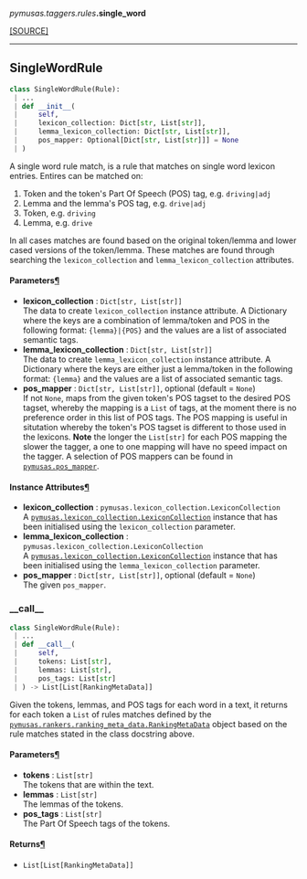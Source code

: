 <div className="source-div">
 <p><i>pymusas</i><i>.taggers</i><i>.rules</i><strong>.single_word</strong></p>
 <p><a className="sourcelink" href="https://github.com/UCREL/pymusas/blob/main/pymusas/taggers/rules/single_word.py">[SOURCE]</a></p>
</div>
<div></div>

---

<a id="pymusas.taggers.rules.single_word.SingleWordRule"></a>

## SingleWordRule

```python
class SingleWordRule(Rule):
 | ...
 | def __init__(
 |     self,
 |     lexicon_collection: Dict[str, List[str]],
 |     lemma_lexicon_collection: Dict[str, List[str]],
 |     pos_mapper: Optional[Dict[str, List[str]]] = None
 | )
```

A single word rule match, is a rule that matches on single word lexicon
entries. Entires can be matched on:

1. Token and the token's Part Of Speech (POS) tag, e.g. `driving|adj`
2. Lemma and the lemma's POS tag, e.g. `drive|adj`
3. Token, e.g. `driving`
4. Lemma, e.g. `drive`

In all cases matches are found based on the original token/lemma and lower
cased versions of the token/lemma. These matches are found through searching
the `lexicon_collection` and `lemma_lexicon_collection` attributes.


<h4 id="singlewordrule.parameters">Parameters<a className="headerlink" href="#singlewordrule.parameters" title="Permanent link">&para;</a></h4>


- __lexicon\_collection__ : `Dict[str, List[str]]` <br/>
    The data to create `lexicon_collection` instance attribute. A
    Dictionary where the keys are a combination of
    lemma/token and POS in the following format: `{lemma}|{POS}` and the
    values are a list of associated semantic tags.
- __lemma\_lexicon\_collection__ : `Dict[str, List[str]]` <br/>
    The data to create `lemma_lexicon_collection` instance attribute. A
    Dictionary where the keys are either just a lemma/token
    in the following format: `{lemma}` and the
    values are a list of associated semantic tags.
- __pos\_mapper__ : `Dict[str, List[str]]`, optional (default = `None`) <br/>
    If not `None`, maps from the given token's POS tagset to the desired
    POS tagset, whereby the mapping is a `List` of tags, at the moment there
    is no preference order in this list of POS tags. The POS mapping is
    useful in situtation whereby the token's POS tagset is different to
    those used in the lexicons. **Note** the longer the `List[str]` for
    each POS mapping the slower the tagger, a one to one mapping will have
    no speed impact on the tagger. A selection of POS mappers can be found in
    [`pymusas.pos_mapper`](/pymusas/api/pos_mapper).

<h4 id="singlewordrule.instance_attributes">Instance Attributes<a className="headerlink" href="#singlewordrule.instance_attributes" title="Permanent link">&para;</a></h4>


- __lexicon\_collection__ : `pymusas.lexicon_collection.LexiconCollection` <br/>
    A [`pymusas.lexicon_collection.LexiconCollection`](/pymusas/api/lexicon_collection/#lexiconcollection) instance that
    has been initialised using the `lexicon_collection` parameter.
- __lemma\_lexicon\_collection__ : `pymusas.lexicon_collection.LexiconCollection` <br/>
    A [`pymusas.lexicon_collection.LexiconCollection`](/pymusas/api/lexicon_collection/#lexiconcollection) instance that
    has been initialised using the `lemma_lexicon_collection` parameter.
- __pos\_mapper__ : `Dict[str, List[str]]`, optional (default = `None`) <br/>
    The given `pos_mapper`.

<a id="pymusas.taggers.rules.single_word.SingleWordRule.__call__"></a>

### \_\_call\_\_

```python
class SingleWordRule(Rule):
 | ...
 | def __call__(
 |     self,
 |     tokens: List[str],
 |     lemmas: List[str],
 |     pos_tags: List[str]
 | ) -> List[List[RankingMetaData]]
```

Given the tokens, lemmas, and POS tags for each word in a text,
it returns for each token a `List` of rules matches defined by
the [`pymusas.rankers.ranking_meta_data.RankingMetaData`](/pymusas/api/rankers/ranking_meta_data/#rankingmetadata)
object based on the rule matches stated in the class docstring above.

<h4 id="__call__.parameters">Parameters<a className="headerlink" href="#__call__.parameters" title="Permanent link">&para;</a></h4>


- __tokens__ : `List[str]` <br/>
    The tokens that are within the text.
- __lemmas__ : `List[str]` <br/>
    The lemmas of the tokens.
- __pos\_tags__ : `List[str]` <br/>
    The Part Of Speech tags of the tokens.

<h4 id="__call__.returns">Returns<a className="headerlink" href="#__call__.returns" title="Permanent link">&para;</a></h4>


- `List[List[RankingMetaData]]` <br/>

